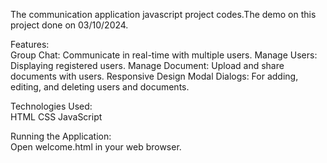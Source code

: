 The communication application javascript project codes.The demo on this project done on 03/10/2024.

Features:                                                                                                                                                                                                             
Group Chat: Communicate in real-time with multiple users.
Manage Users: Displaying registered users.
Manage Document: Upload and share documents with users.
Responsive Design
Modal Dialogs: For adding, editing, and deleting users and documents.

Technologies Used:                                                                                                                                                                                                    
HTML
CSS
JavaScript

Running the Application:                                                                                                                                                                                              
Open welcome.html in your web browser.

